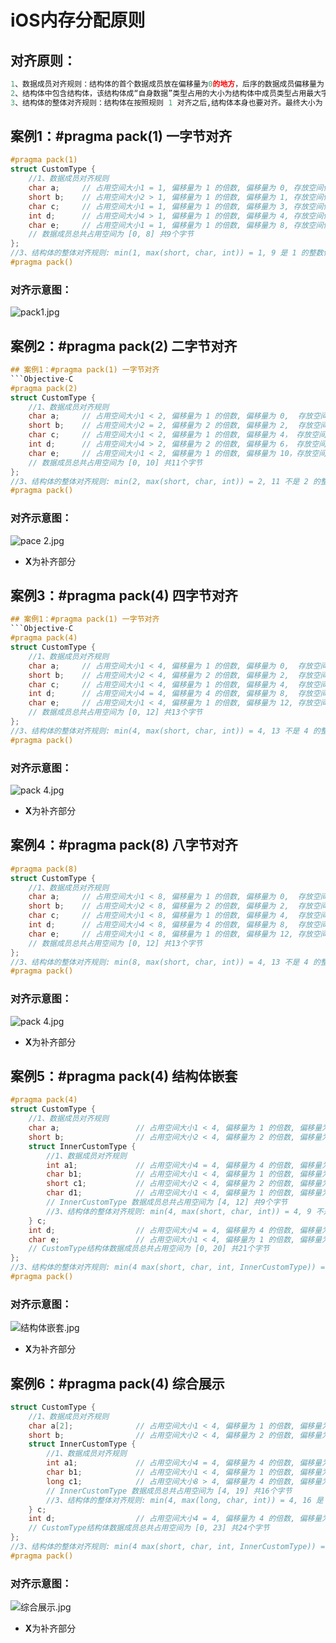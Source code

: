 
# iOS内存分配原则

## 对齐原则：

```python 
1、数据成员对齐规则：结构体的首个数据成员放在偏移量为0的地方，后序的数据成员偏移量为 #pragma pack(n) 指定的数据 n 和数据成员占用字节大小的最小值的整数倍，少则补齐.
2、结构体中包含结构体，该结构体成“自身数据”类型占用的大小为结构体中成员类型占用最大字节数。
3、结构体的整体对齐规则：结构体在按照规则 1 对齐之后,结构体本身也要对齐。最终大小为 #pragma pack(n) 指定的数据 n 和结构体中成员占用的最大字节数中最小值的整数倍，少则补齐.
```


## 案例1：#pragma pack(1) 一字节对齐
```Objective-C
#pragma pack(1)
struct CustomType {
    //1、数据成员对齐规则
    char a;     // 占用空间大小1 = 1, 偏移量为 1 的倍数, 偏移量为 0, 存放空间位置 [0]
    short b;    // 占用空间大小2 > 1, 偏移量为 1 的倍数, 偏移量为 1, 存放空间位置 [1, 2]
    char c;     // 占用空间大小1 = 1, 偏移量为 1 的倍数, 偏移量为 3, 存放空间位置 [3]
    int d;      // 占用空间大小4 > 1, 偏移量为 1 的倍数, 偏移量为 4, 存放空间位置 [4, 7]
    char e;     // 占用空间大小1 = 1, 偏移量为 1 的倍数, 偏移量为 8, 存放空间位置 [8]
    // 数据成员总共占用空间为 [0, 8] 共9个字节
};
//3、结构体的整体对齐规则: min(1, max(short, char, int)) = 1, 9 是 1 的整数倍，所以结构体最终占用空间为9个字节。
#pragma pack()
```

### 对齐示意图：

![pack1.jpg](https://upload-images.jianshu.io/upload_images/1846524-98586fbbf290d7a6.jpg?imageMogr2/auto-orient/strip%7CimageView2/2/w/1240)


## 案例2：#pragma pack(2) 二字节对齐
```Objective-C
## 案例1：#pragma pack(1) 一字节对齐
```Objective-C
#pragma pack(2)
struct CustomType {
    //1、数据成员对齐规则
    char a;     // 占用空间大小1 < 2, 偏移量为 1 的倍数, 偏移量为 0,  存放空间位置 [0]
    short b;    // 占用空间大小2 = 2, 偏移量为 2 的倍数, 偏移量为 2,  存放空间位置 [2, 3]
    char c;     // 占用空间大小1 < 2, 偏移量为 1 的倍数, 偏移量为 4， 存放空间位置 [4]
    int d;      // 占用空间大小4 > 2, 偏移量为 2 的倍数, 偏移量为 6， 存放空间位置 [6, 9]
    char e;     // 占用空间大小1 < 2, 偏移量为 1 的倍数, 偏移量为 10，存放空间位置 [10]
    // 数据成员总共占用空间为 [0, 10] 共11个字节
};
//3、结构体的整体对齐规则: min(2, max(short, char, int)) = 2, 11 不是 2 的整数倍，空间大小变为 12，所以结构体最终占用空间为 12 个字节。
#pragma pack()
```

### 对齐示意图：

![pace 2.jpg](https://upload-images.jianshu.io/upload_images/1846524-3bab91a20138722c.jpg?imageMogr2/auto-orient/strip%7CimageView2/2/w/1240)

-  **X**为补齐部分

## 案例3：#pragma pack(4) 四字节对齐
```Objective-C
## 案例1：#pragma pack(1) 一字节对齐
```Objective-C
#pragma pack(4)
struct CustomType {
    //1、数据成员对齐规则
    char a;     // 占用空间大小1 < 4, 偏移量为 1 的倍数, 偏移量为 0,  存放空间位置 [0]
    short b;    // 占用空间大小2 < 4, 偏移量为 2 的倍数, 偏移量为 2,  存放空间位置 [2, 3]
    char c;     // 占用空间大小1 < 4, 偏移量为 1 的倍数, 偏移量为 4,  存放空间位置 [4]
    int d;      // 占用空间大小4 = 4, 偏移量为 4 的倍数, 偏移量为 8,  存放空间位置 [8, 11]
    char e;     // 占用空间大小1 < 4, 偏移量为 1 的倍数, 偏移量为 12, 存放空间位置 [12]
    // 数据成员总共占用空间为 [0, 12] 共13个字节
};
//3、结构体的整体对齐规则: min(4, max(short, char, int)) = 4, 13 不是 4 的整数倍，空间大小变为 16，所以结构体最终占用空间为 16 个字节。
#pragma pack()
```

### 对齐示意图：

![pack 4.jpg](https://upload-images.jianshu.io/upload_images/1846524-4ee86c0e8837a4db.jpg?imageMogr2/auto-orient/strip%7CimageView2/2/w/1240)


-  **X**为补齐部分


## 案例4：#pragma pack(8) 八字节对齐
```Objective-C
#pragma pack(8)
struct CustomType {
    //1、数据成员对齐规则
    char a;     // 占用空间大小1 < 8, 偏移量为 1 的倍数, 偏移量为 0,  存放空间位置 [0]
    short b;    // 占用空间大小2 < 8, 偏移量为 2 的倍数, 偏移量为 2,  存放空间位置 [2, 3]
    char c;     // 占用空间大小1 < 8, 偏移量为 1 的倍数, 偏移量为 4,  存放空间位置 [4]
    int d;      // 占用空间大小4 < 8, 偏移量为 4 的倍数, 偏移量为 8,  存放空间位置 [8, 11]
    char e;     // 占用空间大小1 < 8, 偏移量为 1 的倍数, 偏移量为 12, 存放空间位置 [12]
    // 数据成员总共占用空间为 [0, 12] 共13个字节
};
//3、结构体的整体对齐规则: min(8, max(short, char, int)) = 4, 13 不是 4 的整数倍，空间大小变为 16，所以结构体最终占用空间为 16 个字节。
#pragma pack()
```

### 对齐示意图：

![pack 4.jpg](https://upload-images.jianshu.io/upload_images/1846524-4ee86c0e8837a4db.jpg?imageMogr2/auto-orient/strip%7CimageView2/2/w/1240)


-  **X**为补齐部分


## 案例5：#pragma pack(4) 结构体嵌套
```Objective-C
#pragma pack(4)
struct CustomType {
    //1、数据成员对齐规则
    char a;                 // 占用空间大小1 < 4, 偏移量为 1 的倍数, 偏移量为 0,  存放空间位置 [0]
    short b;                // 占用空间大小2 < 4, 偏移量为 2 的倍数, 偏移量为 2,  存放空间位置 [2, 3]
    struct InnerCustomType {
        //1、数据成员对齐规则
        int a1;             // 占用空间大小4 = 4, 偏移量为 4 的倍数, 偏移量为 4,   存放空间位置 [4, 7]
        char b1;            // 占用空间大小1 < 4, 偏移量为 1 的倍数, 偏移量为 8,   存放空间位置 [8]
        short c1;           // 占用空间大小2 < 4, 偏移量为 2 的倍数, 偏移量为 10,  存放空间位置 [10, 11]
        char d1;            // 占用空间大小1 < 4, 偏移量为 1 的倍数, 偏移量为 12,  存放空间位置 [12]
        // InnerCustomType 数据成员总共占用空间为 [4, 12] 共9个字节
        //3、结构体的整体对齐规则: min(4, max(short, char, int)) = 4, 9 不是 4 的整数倍，InnerCustomType空间大小变为 12，所以InnerCustomType结构体最终占用空间为 12 个字节, 范围[4, 15]
    } c;
    int d;                  // 占用空间大小4 = 4, 偏移量为 4 的倍数, 偏移量为 16,  存放空间位置 [16, 19]
    char e;                 // 占用空间大小1 < 4, 偏移量为 1 的倍数, 偏移量为 20,  存放空间位置 [20]
    // CustomType结构体数据成员总共占用空间为 [0, 20] 共21个字节
};
//3、结构体的整体对齐规则: min(4 max(short, char, int, InnerCustomType)) = 4, 21 不是 4 的整数倍，空间大小变为 24，所以结构体最终占用空间为 24 个字节。
#pragma pack()
```

### 对齐示意图：

![结构体嵌套.jpg](https://upload-images.jianshu.io/upload_images/1846524-cd49f8e573058583.jpg?imageMogr2/auto-orient/strip%7CimageView2/2/w/1240)


-  **X**为补齐部分

## 案例6：#pragma pack(4) 综合展示
```Objective-C
struct CustomType {
    //1、数据成员对齐规则
    char a[2];              // 占用空间大小1 < 4, 偏移量为 1 的倍数, 偏移量为 0,  存放空间位置 [0, 1]
    short b;                // 占用空间大小2 < 4, 偏移量为 2 的倍数, 偏移量为 2,  存放空间位置 [2, 3]
    struct InnerCustomType {
        //1、数据成员对齐规则
        int a1;             // 占用空间大小4 = 4, 偏移量为 4 的倍数, 偏移量为 4,   存放空间位置 [4, 7]
        char b1;            // 占用空间大小1 < 4, 偏移量为 1 的倍数, 偏移量为 8,   存放空间位置 [8]
        long c1;            // 占用空间大小8 > 4, 偏移量为 4 的倍数, 偏移量为 12,  存放空间位置 [12, 19]
        // InnerCustomType 数据成员总共占用空间为 [4, 19] 共16个字节
        //3、结构体的整体对齐规则: min(4, max(long, char, int)) = 4, 16 是 4 的整数倍，空间大小变为 16，所以InnerCustomType结构体最终占用空间为 16 个字节, 范围[4, 19]
    } c;
    int d;                  // 占用空间大小4 = 4, 偏移量为 4 的倍数, 偏移量为 20,  存放空间位置 [20, 23]
    // CustomType结构体数据成员总共占用空间为 [0, 23] 共24个字节
};
//3、结构体的整体对齐规则: min(4 max(short, char, int, InnerCustomType)) = 4, 24 是 4 的整数倍，空间大小变为 24，所以结构体最终占用空间为 24 个字节。
#pragma pack()
```

### 对齐示意图：

![综合展示.jpg](https://upload-images.jianshu.io/upload_images/1846524-53eed27194d38399.jpg?imageMogr2/auto-orient/strip%7CimageView2/2/w/1240)


-  **X**为补齐部分
